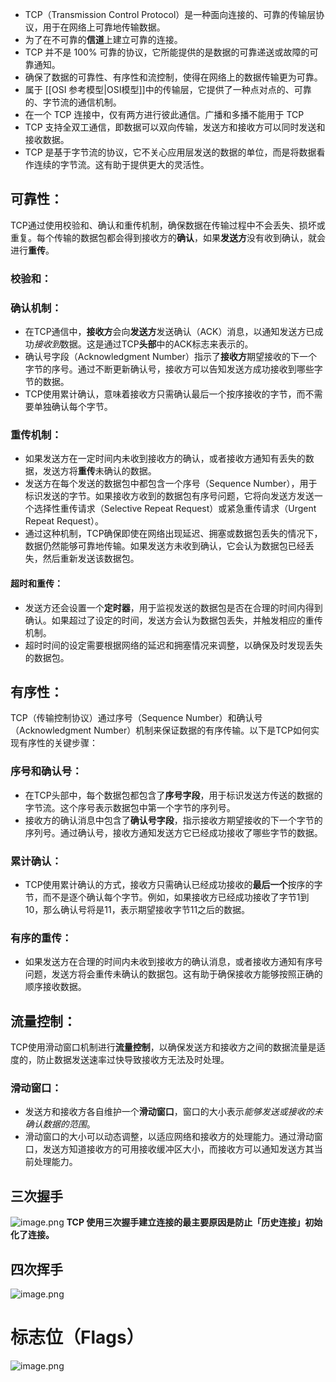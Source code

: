  - TCP（Transmission Control Protocol）是一种面向连接的、可靠的传输层协议，用于在网络上可靠地传输数据。
- 为了在不可靠的**信道**上建立可靠的连接。
- TCP 并不是 100% 可靠的协议，它所能提供的是数据的可靠递送或故障的可靠通知。
- 确保了数据的可靠性、有序性和流控制，使得在网络上的数据传输更为可靠。
- 属于 [[OSI 参考模型|OSI模型]]中的传输层，它提供了一种点对点的、可靠的、字节流的通信机制。
- 在一个 TCP 连接中，仅有两方进行彼此通信。广播和多播不能用于 TCP
- TCP 支持全双工通信，即数据可以双向传输，发送方和接收方可以同时发送和接收数据。
- TCP 是基于字节流的协议，它不关心应用层发送的数据的单位，而是将数据看作连续的字节流。这有助于提供更大的灵活性。
## 可靠性：
TCP通过使用校验和、确认和重传机制，确保数据在传输过程中不会丢失、损坏或重复。每个传输的数据包都会得到接收方的**确认**，如果**发送方**没有收到确认，就会进行**重传**。
### 校验和：

### 确认机制：
   - 在TCP通信中，**接收方**会向**发送方**发送确认（ACK）消息，以通知发送方已成功*接收到*数据。这是通过TCP**头部**中的ACK标志来表示的。
   - 确认号字段（Acknowledgment Number）指示了**接收方**期望接收的下一个字节的序号。通过不断更新确认号，接收方可以告知发送方成功接收到哪些字节的数据。
   - TCP使用累计确认，意味着接收方只需确认最后一个按序接收的字节，而不需要单独确认每个字节。
### 重传机制：
   - 如果发送方在一定时间内未收到接收方的确认，或者接收方通知有丢失的数据，发送方将**重传**未确认的数据。
   - 发送方在每个发送的数据包中都包含一个序号（Sequence Number），用于标识发送的字节。如果接收方收到的数据包有序号问题，它将向发送方发送一个选择性重传请求（Selective Repeat Request）或紧急重传请求（Urgent Repeat Request）。
   - 通过这种机制，TCP确保即使在网络出现延迟、拥塞或数据包丢失的情况下，数据仍然能够可靠地传输。如果发送方未收到确认，它会认为数据包已经丢失，然后重新发送该数据包。
#### 超时和重传：
   - 发送方还会设置一个**定时器**，用于监视发送的数据包是否在合理的时间内得到确认。如果超过了设定的时间，发送方会认为数据包丢失，并触发相应的重传机制。
   - 超时时间的设定需要根据网络的延迟和拥塞情况来调整，以确保及时发现丢失的数据包。
## 有序性：
TCP（传输控制协议）通过序号（Sequence Number）和确认号（Acknowledgment Number）机制来保证数据的有序传输。以下是TCP如何实现有序性的关键步骤：
### 序号和确认号：
   - 在TCP头部中，每个数据包都包含了**序号字段**，用于标识发送方传送的数据的字节流。这个序号表示数据包中第一个字节的序列号。
   - 接收方的确认消息中包含了**确认号字段**，指示接收方期望接收的下一个字节的序列号。通过确认号，接收方通知发送方它已经成功接收了哪些字节的数据。
### 累计确认：
   - TCP使用累计确认的方式，接收方只需确认已经成功接收的**最后一个**按序的字节，而不是逐个确认每个字节。例如，如果接收方已经成功接收了字节1到10，那么确认号将是11，表示期望接收字节11之后的数据。
### 有序的重传：
   - 如果发送方在合理的时间内未收到接收方的确认消息，或者接收方通知有序号问题，发送方将会重传未确认的数据包。这有助于确保接收方能够按照正确的顺序接收数据。
## 流量控制：
TCP使用滑动窗口机制进行**流量控制**，以确保发送方和接收方之间的数据流量是适度的，防止数据发送速率过快导致接收方无法及时处理。
### 滑动窗口：
- 发送方和接收方各自维护一个**滑动窗口**，窗口的大小表示*能够发送或接收的未确认数据的范围*。
- 滑动窗口的大小可以动态调整，以适应网络和接收方的处理能力。通过滑动窗口，发送方知道接收方的可用接收缓冲区大小，而接收方可以通知发送方其当前处理能力。

## 三次握手
![image.png](http://img.briar.ink/20240424150430.png)
**TCP 使用三次握手建立连接的最主要原因是防止「历史连接」初始化了连接。**
## 四次挥手
![image.png](http://img.briar.ink/20240424171529.png)

# 标志位（Flags）
![image.png](http://img.briar.ink/20240424143815.png)